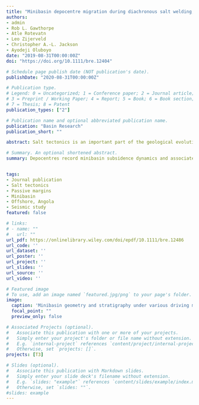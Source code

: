 ```yaml
---
title: "Minibasin depocentre migration during diachronous salt welding, offshore Angola"
authors:
- admin
- Rob L. Gawthorpe
- Atle Rotevatn
- Leo Zijerveld
- Christopher A.‐L. Jackson
- Ayodeji Oluboyo
date: "2019-08-31T00:00:00Z"
doi: "https://doi.org/10.1111/bre.12404"

# Schedule page publish date (NOT publication's date).
publishDate: "2020-08-31T00:00:00Z"

# Publication type.
# Legend: 0 = Uncategorized; 1 = Conference paper; 2 = Journal article;
# 3 = Preprint / Working Paper; 4 = Report; 5 = Book; 6 = Book section;
# 7 = Thesis; 8 = Patent
publication_types: ["2"]

# Publication name and optional abbreviated publication name.
publication: "Basin Research"
publication_short: ""

abstract: Salt tectonics is an important part of the geological evolution of many continental margins, yet the four‐dimensional evolution of the minibasins, the fundamental building block of these and many other salt basins, remains poorly understood. Using high‐quality 3D seismic data from the Lower Congo Basin, offshore Angola we document the long‐term (>70 Myr) dynamics of minibasin subsidence. We show that, during the Albian, a broadly tabular layer of carbonate was deposited prior to substantial salt flow, diapirism, and minibasin formation. We identify four subsequent stages of salt‐tectonics and related minibasin evolution: (i) thin‐skinned extension (Cenomanian to Coniacian) driven by basinward tilting of the salt layer, resulting in the formation of low‐displacement normal faults and related salt rollers. During this stage, local salt welding led to the along‐strike migration of fault‐bound depocentres; (ii) salt welding below the eastern part of the minibasin (Santonian to Paleocene), causing a westward shift in depocentre location; (iii) welding below the minibasin centre (Eocene to Oligocene), resulting in the formation of a turtle and an abrupt shift of depocentres towards the flanks of the bounding salt walls; and (iv) an eastward shift in depocentre location due to regional tilting, contraction, and diapir squeezing (Miocene to Holocene). Our study shows that salt welding and subsequent contraction are key controls on minibasin geometry, subsidence and stratigraphic patterns. In particular, we show how salt welding is a protracted process, spanning > 70 Myr of the salt‐tectonic history of this, and likely other salt‐rich basins. The progressive migration of minibasin depocentres, and the associated stratigraphic architecture, record weld dynamics. Our study has implications for the tectono‐stratigraphic evolution of minibasins.

# Summary. An optional shortened abstract.
summary: Depocentres record minibasin subsidence dynamics and associated salt weld processes， and they can migrate along- and across-strike under the control of salt weld.


tags:
- Journal publication
- Salt tectonics
- Passive margins
- Minibasin
- Offshore, Angola
- Seismic study
featured: false

# links:
# - name: ""
#   url: ""
url_pdf: https://onlinelibrary.wiley.com/doi/epdf/10.1111/bre.12486
url_code: ''
url_dataset: ''
url_poster: ''
url_project: ''
url_slides: ''
url_source: ''
url_video: ''

# Featured image
# To use, add an image named `featured.jpg/png` to your page's folder. 
image:
  caption: 'Minibasin geometry and stratigraphy under various driving mechanism, maturity and upslope migration of the contractional domain. '
  focal_point: ""
  preview_only: false

# Associated Projects (optional).
#   Associate this publication with one or more of your projects.
#   Simply enter your project's folder or file name without extension.
#   E.g. `internal-project` references `content/project/internal-project/index.md`.
#   Otherwise, set `projects: []`.
projects: [T3]

# Slides (optional).
#   Associate this publication with Markdown slides.
#   Simply enter your slide deck's filename without extension.
#   E.g. `slides: "example"` references `content/slides/example/index.md`.
#   Otherwise, set `slides: ""`.
#slides: example
---
```


